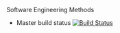 Software Engineering Methods 

- Master build status [![Build Status](https://travis-ci.org/PrabhavGup/sem.svg?branch=master)](https://travis-ci.org/PrabhavGup/sem)